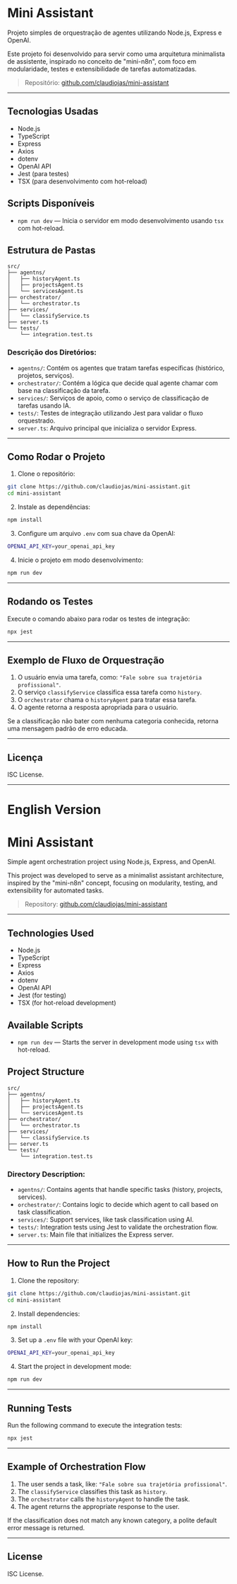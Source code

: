 # Mini Assistant

Projeto simples de orquestração de agentes utilizando Node.js, Express e OpenAI.

Este projeto foi desenvolvido para servir como uma arquitetura minimalista de assistente, inspirado no conceito de "mini-n8n", com foco em modularidade, testes e extensibilidade de tarefas automatizadas.

> Repositório: [github.com/claudiojas/mini-assistant](https://github.com/claudiojas/mini-assistant.git)

---

## Tecnologias Usadas

- Node.js
- TypeScript
- Express
- Axios
- dotenv
- OpenAI API
- Jest (para testes)
- TSX (para desenvolvimento com hot-reload)

## Scripts Disponíveis

- `npm run dev` — Inicia o servidor em modo desenvolvimento usando `tsx` com hot-reload.

## Estrutura de Pastas

```
src/
├── agentns/
│   ├── historyAgent.ts
│   ├── projectsAgent.ts
│   └── servicesAgent.ts
├── orchestrator/
│   └── orchestrator.ts
├── services/
│   └── classifyService.ts
├── server.ts
└── tests/
    └── integration.test.ts
```

### Descrição dos Diretórios:

- `agentns/`: Contém os agentes que tratam tarefas específicas (histórico, projetos, serviços).
- `orchestrator/`: Contém a lógica que decide qual agente chamar com base na classificação da tarefa.
- `services/`: Serviços de apoio, como o serviço de classificação de tarefas usando IA.
- `tests/`: Testes de integração utilizando Jest para validar o fluxo orquestrado.
- `server.ts`: Arquivo principal que inicializa o servidor Express.

---

## Como Rodar o Projeto

1. Clone o repositório:

```bash
git clone https://github.com/claudiojas/mini-assistant.git
cd mini-assistant
```

2. Instale as dependências:

```bash
npm install
```

3. Configure um arquivo `.env` com sua chave da OpenAI:

```bash
OPENAI_API_KEY=your_openai_api_key
```

4. Inicie o projeto em modo desenvolvimento:

```bash
npm run dev
```

---

## Rodando os Testes

Execute o comando abaixo para rodar os testes de integração:

```bash
npx jest
```

---

## Exemplo de Fluxo de Orquestração

1. O usuário envia uma tarefa, como: `"Fale sobre sua trajetória profissional"`.
2. O serviço `classifyService` classifica essa tarefa como `history`.
3. O `orchestrator` chama o `historyAgent` para tratar essa tarefa.
4. O agente retorna a resposta apropriada para o usuário.

Se a classificação não bater com nenhuma categoria conhecida, retorna uma mensagem padrão de erro educada.

---

## Licença

ISC License.

---

# English Version

# Mini Assistant

Simple agent orchestration project using Node.js, Express, and OpenAI.

This project was developed to serve as a minimalist assistant architecture, inspired by the "mini-n8n" concept, focusing on modularity, testing, and extensibility for automated tasks.

> Repository: [github.com/claudiojas/mini-assistant](https://github.com/claudiojas/mini-assistant.git)

---

## Technologies Used

- Node.js
- TypeScript
- Express
- Axios
- dotenv
- OpenAI API
- Jest (for testing)
- TSX (for hot-reload development)

## Available Scripts

- `npm run dev` — Starts the server in development mode using `tsx` with hot-reload.

## Project Structure

```
src/
├── agentns/
│   ├── historyAgent.ts
│   ├── projectsAgent.ts
│   └── servicesAgent.ts
├── orchestrator/
│   └── orchestrator.ts
├── services/
│   └── classifyService.ts
├── server.ts
└── tests/
    └── integration.test.ts
```

### Directory Description:

- `agentns/`: Contains agents that handle specific tasks (history, projects, services).
- `orchestrator/`: Contains logic to decide which agent to call based on task classification.
- `services/`: Support services, like task classification using AI.
- `tests/`: Integration tests using Jest to validate the orchestration flow.
- `server.ts`: Main file that initializes the Express server.

---

## How to Run the Project

1. Clone the repository:

```bash
git clone https://github.com/claudiojas/mini-assistant.git
cd mini-assistant
```

2. Install dependencies:

```bash
npm install
```

3. Set up a `.env` file with your OpenAI key:

```bash
OPENAI_API_KEY=your_openai_api_key
```

4. Start the project in development mode:

```bash
npm run dev
```

---

## Running Tests

Run the following command to execute the integration tests:

```bash
npx jest
```

---

## Example of Orchestration Flow

1. The user sends a task, like: `"Fale sobre sua trajetória profissional"`.
2. The `classifyService` classifies this task as `history`.
3. The `orchestrator` calls the `historyAgent` to handle the task.
4. The agent returns the appropriate response to the user.

If the classification does not match any known category, a polite default error message is returned.

---

## License

ISC License.
